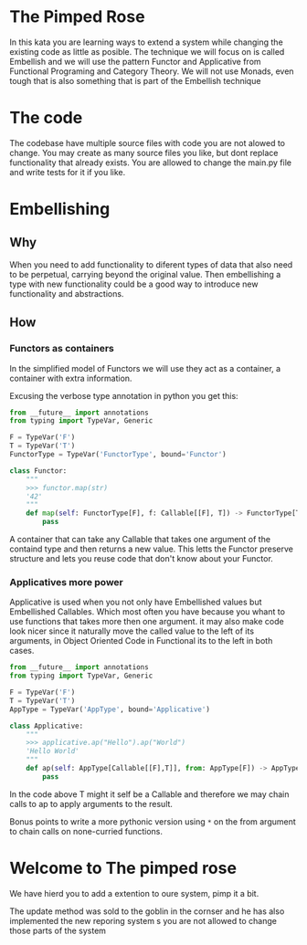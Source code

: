 # The Pimped Rose

In this kata you are learning ways to extend a system while changing the existing
code as little as posible. The technique we will focus on is called Embellish and
we will use the pattern Functor and Applicative from Functional Programing and
Category Theory. We will not use Monads, even tough that is also something that
is part of the Embellish technique

# The code

The codebase have multiple source files with code you are not alowed to change.
You may create as many source files you like, but dont replace functionality 
that already exists. You are allowed to change the main.py file and write tests
for it if you like.

# Embellishing

## Why

When you need to add functionality to diferent types of data that also need to be
perpetual, carrying beyond the original value. Then embellishing a type with
new functionality could be a good way to introduce new functionality and
abstractions.

## How

### Functors as containers

In the simplified model of Functors we will use they act as a container, a
container with extra information.


Excusing the verbose type annotation in python you get this:

``` python
from __future__ import annotations
from typing import TypeVar, Generic

F = TypeVar('F')
T = TypeVar('T')
FunctorType = TypeVar('FunctorType', bound='Functor')

class Functor:
    """
    >>> functor.map(str)
    '42'
    """
    def map(self: FunctorType[F], f: Callable[[F], T]) -> FunctorType[T]:
        pass
```

A container that can take any Callable that takes one argument of the containd
type and then returns a new value. This letts the Functor preserve structure and
lets you reuse code that don't know about your Functor.

### Applicatives more power

Applicative is used when you not only have Embellished values but Embellished
Callables. Which most often you have because you whant to use functions that
takes more then one argument. it may also make code look nicer since it
naturally move the called value to the left of its arguments, in
Object Oriented Code in Functional its to the left in both cases.
 
``` python
from __future__ import annotations
from typing import TypeVar, Generic

F = TypeVar('F')
T = TypeVar('T')
AppType = TypeVar('AppType', bound='Applicative')

class Applicative:
    """
    >>> applicative.ap("Hello").ap("World")
    'Hello World'
    """
    def ap(self: AppType[Callable[[F],T]], from: AppType[F]) -> AppType[T]:
        pass
```

In the code above T might it self be a Callable and therefore we may chain
calls to ap to apply arguments to the result.

Bonus points to write a more pythonic version using `*` on the from argument to
chain calls on none-curried functions.

# Welcome to The pimped rose

We have hierd you to add a extention to oure system, pimp it a bit.

The update method was sold to the goblin in the cornser and he has also
implemented the new reporing system s you are not allowed to change those 
parts of the system